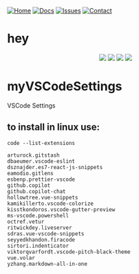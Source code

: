 [![Home](https://img.shields.io/badge/Home-000?style=for-the-badge)](#)
[![Docs](https://img.shields.io/badge/Docs-blue?style=for-the-badge)](#)
[![Issues](https://img.shields.io/badge/Issues-red?style=for-the-badge)](#)
[![Contact](https://img.shields.io/badge/Contact-green?style=for-the-badge)](#)

# hey

<p align="center">
  <a href="#"><img src="https://img.shields.io/badge/Home-000?style=for-the-badge"></a>
  <a href="#"><img src="https://img.shields.io/badge/Docs-blue?style=for-the-badge"></a>
  <a href="#"><img src="https://img.shields.io/badge/Issues-red?style=for-the-badge"></a>
  <a href="#"><img src="https://img.shields.io/badge/Contact-green?style=for-the-badge"></a>
</p>

# myVSCodeSettings
VSCode Settings

<!--
<p align="center">
  <a href="#">Home</a> |
  <a href="#">Docs</a> |
  <a href="#">Issues</a> |
  <a href="#">Contact</a>
</p>
-->


## to install in linux use:

```
code --list-extensions

arturock.gitstash
dbaeumer.vscode-eslint
dsznajder.es7-react-js-snippets
eamodio.gitlens
esbenp.prettier-vscode
github.copilot
github.copilot-chat
hollowtree.vue-snippets
kamikillerto.vscode-colorize
kisstkondoros.vscode-gutter-preview
ms-vscode.powershell
octref.vetur
ritwickdey.liveserver
sdras.vue-vscode-snippets
seyyedkhandon.firacode
sirtori.indenticator
viktorqvarfordt.vscode-pitch-black-theme
vue.volar
yzhang.markdown-all-in-one
```
